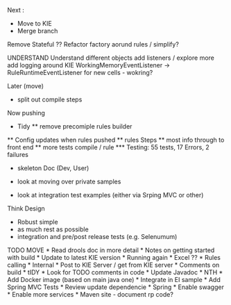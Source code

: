 
Next :
* Move to KIE
* Merge branch	

Remove Stateful ??
Refactor factory aorund rules / simplify?


UNDERSTAND
Understand different objects
add listeners / explore more
add logging around KIE
WorkingMemoryEventListener ->  RuleRuntimeEventListener for new cells - wokring?


Later (move)
* split out compile steps


Now pushing 
* Tidy
** remove precomiple rules builder

** Config updates when rules pushed
** rules Steps
** most info through to front end
** more tests compile / rule
*** Testing: 55 tests, 17 Errors, 2 failures
* skeleton Doc (Dev, User)

* look at moving over private samples
* look at integration test examples (either via Srping MVC or other)


Think Design
* Robust simple
* as much rest as possible
* integration and pre/post release tests (e.g. Selenumum)



TODO MOVE
	* Read drools doc in more detail
	* Notes on getting started with build
	* Update to latest KIE version
		* Running again
	* Excel ??
    * Rules calling
        * Internal
        * Post to KIE Server / get from KIE server
	* Comments on build
	* tIDY
		* Look for TODO comments in code
		* Update Javadoc
	* NTH
		* Add Docker image (based on main java one)
		* Integrate in EI sample
		* Add Spring MVC Tests
		* Review update dependencie
	* Spring
		* Enable swagger
		* Enable more services
	* Maven site - document rp code?